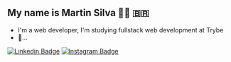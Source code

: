 ## My name is Martin Silva  🐱‍👤 🇧🇷

- I'm a web developer, I'm studying fullstack web development at Trybe
- 🚧...



[![Linkedin Badge](https://img.shields.io/badge/-LinkedIn-blue?style=flat-square&logo=Linkedin&logoColor=white&link=https://www.linkedin.com/in/martin-silva-dev/)](https://www.linkedin.com/in/martin-silva-dev/) 
[![Instagram Badge](https://img.shields.io/badge/-Instagram-red?style=flat-square&logo=Instagram&logoColor=white&link=https://www.instagram.com/martindotdev/)](https://www.instagram.com/martindotdev/) 
